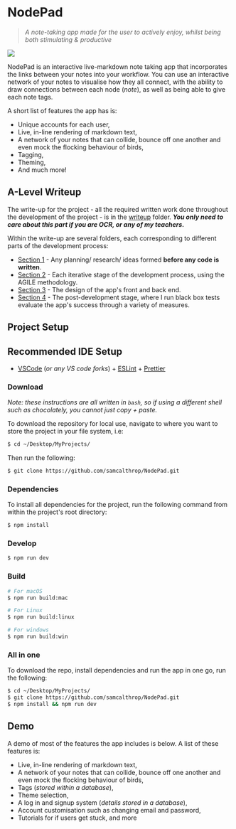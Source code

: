 # NodePad

> _A note-taking app made for the user to actively enjoy, whilst being both stimulating & productive_

<img src='./resources/welcomeVideo.gif' />

NodePad is an interactive live-markdown note taking app that incorporates the links between your notes into your workflow. You can use an interactive network of your notes to visualise how they all connect, with the ability to draw connections between each node (_note_), as well as being able to give each note tags.

A short list of features the app has is:

- Unique accounts for each user,
- Live, in-line rendering of markdown text,
- A network of your notes that can collide, bounce off one another and even mock the flocking behaviour of birds,
- Tagging,
- Theming,
- And much more!

## A-Level Writeup

The write-up for the project - all the required written work done throughout the development of the project - is in the [writeup](/writeup) folder. **_You only need to care about this part if you are OCR, or any of my teachers._**

Within the write-up are several folders, each corresponding to different parts of the development process:

- [Section 1](https://github.com/samcalthrop/NodePad/tree/main/writeup/1%20-%20Analysis) - Any planning/ research/ ideas formed **before any code is written**.
- [Section 2](https://github.com/samcalthrop/NodePad/tree/main/writeup/2%20-%20Iterative%20Development) - Each iterative stage of the development process, using the AGILE methodology.
- [Section 3](https://github.com/samcalthrop/NodePad/tree/main/writeup/3%20-%20Design) - The design of the app's front and back end.
- [Section 4](https://github.com/samcalthrop/NodePad/tree/main/writeup/4%20-%20Evaluation) - The post-development stage, where I run black box tests evaluate the app's success through a variety of measures.

## Project Setup

## Recommended IDE Setup

- [VSCode](https://code.visualstudio.com/) (_or any VS code forks_) + [ESLint](https://marketplace.visualstudio.com/items?itemName=dbaeumer.vscode-eslint) + [Prettier](https://marketplace.visualstudio.com/items?itemName=esbenp.prettier-vscode)

### Download

_Note: these instructions are all written in `bash`, so if using a different shell such as chocolately, you cannot just copy + paste._

To download the repository for local use, navigate to where you want to store the project in your file system, i.e:

```bash
$ cd ~/Desktop/MyProjects/
```

Then run the following:

```bash
$ git clone https://github.com/samcalthrop/NodePad.git
```

### Dependencies

To install all dependencies for the project, run the following command from within the project's root directory:

```bash
$ npm install
```

### Develop

```bash
$ npm run dev
```

### Build

```bash
# For macOS
$ npm run build:mac

# For Linux
$ npm run build:linux

# For windows
$ npm run build:win
```

### All in one

To download the repo, install dependencies and run the app in one go, run the following:

```bash
$ cd ~/Desktop/MyProjects/
$ git clone https://github.com/samcalthrop/NodePad.git
$ npm install && npm run dev
```

## Demo

A demo of most of the features the app includes is below. A list of these features is:

- Live, in-line rendering of markdown text,
- A network of your notes that can collide, bounce off one another and even mock the flocking behaviour of birds,
- Tags (_stored within a database_),
- Theme selection,
- A log in and signup system (_details stored in a database_),
- Account customisation such as changing email and password,
- Tutorials for if users get stuck, and more
